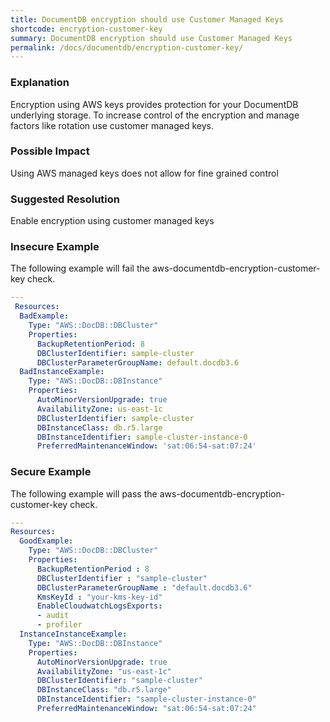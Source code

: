```yaml
---
title: DocumentDB encryption should use Customer Managed Keys
shortcode: encryption-customer-key
summary: DocumentDB encryption should use Customer Managed Keys 
permalink: /docs/documentdb/encryption-customer-key/
---
```


### Explanation

Encryption using AWS keys provides protection for your DocumentDB underlying storage. To increase control of the encryption and manage factors like rotation use customer managed keys.

### Possible Impact
Using AWS managed keys does not allow for fine grained control

### Suggested Resolution
Enable encryption using customer managed keys


### Insecure Example

The following example will fail the aws-documentdb-encryption-customer-key check.

```yaml
---
 Resources:
  BadExample:
    Type: "AWS::DocDB::DBCluster"
    Properties:
      BackupRetentionPeriod: 8
      DBClusterIdentifier: sample-cluster
      DBClusterParameterGroupName: default.docdb3.6
  BadInstanceExample:
    Type: "AWS::DocDB::DBInstance"
    Properties:
      AutoMinorVersionUpgrade: true
      AvailabilityZone: us-east-1c
      DBClusterIdentifier: sample-cluster
      DBInstanceClass: db.r5.large
      DBInstanceIdentifier: sample-cluster-instance-0
      PreferredMaintenanceWindow: 'sat:06:54-sat:07:24'

```



### Secure Example

The following example will pass the aws-documentdb-encryption-customer-key check.

```yaml
---
Resources:
  GoodExample:
    Type: "AWS::DocDB::DBCluster"
    Properties:
      BackupRetentionPeriod : 8
      DBClusterIdentifier : "sample-cluster"
      DBClusterParameterGroupName : "default.docdb3.6"
      KmsKeyId : "your-kms-key-id"
      EnableCloudwatchLogsExports:
      - audit
      - profiler
  InstanceInstanceExample:
    Type: "AWS::DocDB::DBInstance"
    Properties:
      AutoMinorVersionUpgrade: true
      AvailabilityZone: "us-east-1c"
      DBClusterIdentifier: "sample-cluster"
      DBInstanceClass: "db.r5.large"
      DBInstanceIdentifier: "sample-cluster-instance-0"
      PreferredMaintenanceWindow: "sat:06:54-sat:07:24"

```




